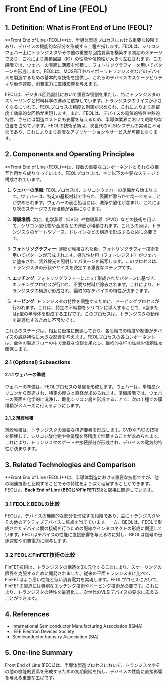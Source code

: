 # Front End of Line (FEOL)

## 1. Definition: What is **Front End of Line (FEOL)**?
**Front End of Line (FEOL)**は、半導体製造プロセスにおける重要な段階であり、デバイスの機能的な部分を形成する工程を指します。FEOLは、シリコンウェハー上にトランジスタやその他の重要な回路要素を構築する初期のステージであり、これにより集積回路（IC）の性能や信頼性が大きく左右されます。この段階では、ウェハーの表面に薄膜を堆積し、フォトリソグラフィーを用いてパターンを形成します。FEOLは、MOSFETやバイポーラトランジスタなどのデバイスを製造するための基本的な技術を提供し、これらのデバイスのスケーラビリティや動作速度、消費電力に直接影響を与えます。

FEOLは、デジタル回路設計において重要な役割を果たし、特にトランジスタのスケーリングと材料科学の進歩に依存しています。トランジスタのサイズが小さくなるにつれて、FEOLプロセスの精度と制御が求められ、これによりより高密度で効率的な回路が実現します。また、FEOLは、デバイスの電気的特性や熱的特性、さらには製造コストにも影響を与えるため、半導体業界において戦略的な位置を占めています。FEOLの技術革新は、次世代のVLSIシステムの実現に不可欠であり、これによりより高度なアプリケーションやサービスが可能となります。

## 2. Components and Operating Principles
**Front End of Line (FEOL)**は、複数の重要なコンポーネントとそれらの相互作用から成り立っています。FEOLプロセスは、主に以下の主要なステージで構成されています。

1. **ウェハーの準備**: FEOLプロセスは、シリコンウェハーの準備から始まります。ウェハーは、特定の基板材料で作られ、表面が滑らかで均一であることが求められます。ウェハーの表面処理には、洗浄や酸化が含まれ、これにより次のステージでの膜堆積が容易になります。

2. **薄膜堆積**: 次に、化学蒸着（CVD）や物理蒸着（PVD）などの技術を用いて、シリコン酸化物や金属などの薄膜が堆積されます。これらの膜は、トランジスタのゲートやソース、ドレインなどの構造を形成するために必要です。

3. **フォトリソグラフィー**: 薄膜が堆積された後、フォトリソグラフィー技術を用いてパターンが形成されます。感光性材料（フォトレジスト）がウェハーに塗布され、紫外線光を照射してパターンを転写します。このプロセスは、トランジスタの形状やサイズを決定する重要なステップです。

4. **エッチング**: フォトリソグラフィーによって形成されたパターンに基づき、エッチングプロセスが行われ、不要な材料が除去されます。これにより、トランジスタの構造が形成され、最終的なデバイスの特性が決まります。

5. **ドーピング**: トランジスタの特性を調整するために、ドーピングプロセスが行われます。これは、特定の不純物をシリコンに導入することで、n型またはp型の半導体を形成する工程です。このプロセスは、トランジスタの動作を最適化するために不可欠です。

これらのステージは、相互に密接に関連しており、各段階での精度や制御がデバイスの最終特性に大きな影響を与えます。FEOLプロセスの各コンポーネントは、全体の製造フローの中で重要な役割を果たし、最終的なICの性能や信頼性を確保します。

### 2.1 (Optional) Subsections
#### 2.1.1 ウェハーの準備
ウェハーの準備は、FEOLプロセスの基盤を形成します。ウェハーは、単結晶シリコンから製造され、特定の厚さと直径が求められます。準備段階では、ウェハーの表面を化学的に洗浄し、酸化シリコン層を形成することで、次の工程での膜堆積がスムーズに行えるようにします。

#### 2.1.2 薄膜堆積
薄膜堆積は、トランジスタの重要な構造要素を形成します。CVDやPVDの技術を駆使して、シリコン酸化物や金属膜を高精度で堆積することが求められます。これにより、トランジスタのゲートや接続部分が形成され、デバイスの電気的特性が決まります。

## 3. Related Technologies and Comparison
**Front End of Line (FEOL)**は、半導体製造における重要な技術ですが、他の関連技術と比較することでその特性をより深く理解することができます。FEOLは、**Back End of Line (BEOL)**や**FinFET**技術と密接に関連しています。

### 3.1 FEOLとBEOLの比較
FEOLは、デバイスの機能的な部分を形成する段階であり、主にトランジスタやその他のアクティブデバイスに焦点を当てています。一方、BEOLは、FEOLで形成されたデバイス間の接続を行うための配線やインタコネクトの形成に関連しています。FEOLはデバイスの性能に直接影響を与えるのに対し、BEOLは信号の伝達速度や消費電力に関与します。

### 3.2 FEOLとFinFET技術の比較
FinFET技術は、トランジスタの構造を3次元化することにより、スケーリングの限界を克服するために開発されました。従来の平面トランジスタに比べて、FinFETはより高い性能と低い消費電力を実現します。FEOLプロセスにおいて、FinFETの製造には特別なエッチング技術やドーピング技術が必要です。これにより、トランジスタの特性を最適化し、次世代のVLSIデバイスの要求に応えることができます。

## 4. References
- International Semiconductor Manufacturing Association (ISMA)
- IEEE Electron Devices Society
- Semiconductor Industry Association (SIA)

## 5. One-line Summary
Front End of Line (FEOL)は、半導体製造プロセスにおいて、トランジスタやその他の機能的要素を形成するための初期段階を指し、デバイスの性能に直接影響を与える重要な工程です。